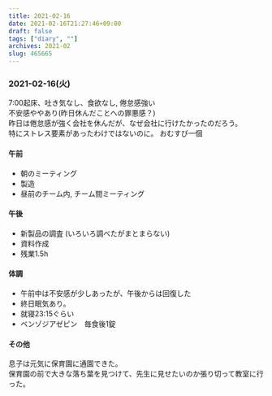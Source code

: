 ```yaml
---
title: 2021-02-16
date: 2021-02-16T21:27:46+09:00
draft: false
tags: ["diary", ""]
archives: 2021-02
slug: 465665
---
```

### 2021-02-16(火)
7:00起床、吐き気なし、食欲なし, 倦怠感強い  
不安感ややあり(昨日休んだことへの罪悪感？)  
昨日は倦怠感が強く会社を休んだが、なぜ会社に行けたかったのだろう。  
特にストレス要素があったわけではないのに。
おむすび一個  
#### 午前
- 朝のミーティング
- 製造
- 昼前のチーム内, チーム間ミーティング
#### 午後
- 新製品の調査 (いろいろ調べたがまとまらない)
- 資料作成
- 残業1.5h

#### 体調
- 午前中は不安感が少しあったが、午後からは回復した
- 終日眠気あり。
- 就寝23:15ぐらい
- ベンゾジアゼピン　毎食後1錠

#### その他
息子は元気に保育園に通園できた。  
保育園の前で大きな落ち葉を見つけて、先生に見せたいのか張り切って教室に行った。